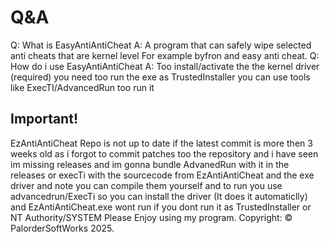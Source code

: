  # Q&A
Q: What is EasyAntiAntiCheat
A: A program that can safely wipe selected anti cheats that are kernel level
For example byfron and easy anti cheat.
Q: How do i use EasyAntiAntiCheat
A: Too install/activate the the kernel driver (required)
you need too run the exe as TrustedInstaller you can use tools like ExecTI/AdvancedRun too run it


## Important!
EzAntiAntiCheat Repo is not up to date if the latest commit is more then 3 weeks old as i forgot to commit patches too the repository and i have seen im missing releases and im gonna bundle AdvanedRun with it in the releases or execTi with the sourcecode from EzAntiAntiCheat and the exe driver and note you can compile them yourself and to run you use advancedrun/ExecTi so you can install the driver (It does it automaticlly) and EzAntiAntiCheat.exe wont run if you dont run it as TrustedInstaller or NT Authority/SYSTEM
Please Enjoy using my program.
Copyright: © PalorderSoftWorks 2025.
